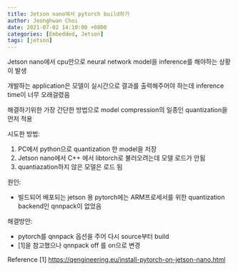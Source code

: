 ```yaml
---
title: Jetson nano에서 pytorch build하기
author: Jeonghwan Choi
date: 2021-07-02 14:10:00 +0800
categories: [Embedded, Jetson]
tags: [jetson]
---
```



Jetson nano에서 cpu만으로 neural network model을 inference를 해야하는 상황이 발생

개발하는 application은 모델이 실시간으로 결과를 출력해주어야 하는데 inference time이 너무 오래걸렸음 

해결하기위한 가장 간단한 방법으로 model compression의 일종인 quantization을 먼저 적용

시도한 방법:
1. PC에서 python으로 quantization 한 model을 저장
2. Jetson nano에서 C++ 에서 libtorch로 불러오려는데 모델 로드가 안됨
3. quantiazation하지 않은 모델은 로드 됨  

원인: 
- 빌드되어 배포되는 jetson 용 pytorch에는 ARM프로세서를 위한 quantization backend인 qnnpack이 없었음

해결방안:
- pytorch를 qnnpack 옵션을 주어 다시 source부터 build
- [1]을 참고했으나 qnnpack off 를 on으로 변경 

Reference
[1] https://qengineering.eu/install-pytorch-on-jetson-nano.html
